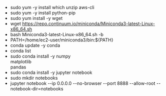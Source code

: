 * sudo yum -y install which unzip aws-cli
* sudo yum -y install python-pip
* sudo yum install -y wget
* wget https://repo.continuum.io/miniconda/Miniconda3-latest-Linux-x86_64.sh
* bash Miniconda3-latest-Linux-x86_64.sh -b
* PATH=/home/ec2-user/miniconda3/bin:${PATH}
* conda update -y conda
* conda list
* sudo conda install -y numpy \
                     matplotlib \
                     pandas
* sudo conda install -y jupyter notebook
* sudo mkdir notebooks
* jupyter notebook --ip 0.0.0.0 --no-browser --port 8888  --allow-root --notebook-dir=notebooks
